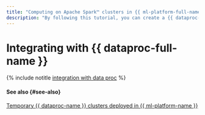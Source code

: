 ```yaml
---
title: "Computing on Apache Spark™ clusters in {{ ml-platform-full-name }}"
description: "By following this tutorial, you can create a {{ dataproc-full-name }} cluster to use it for computations in {{ ml-platform-full-name }}."
---
```


# Integrating with {{ dataproc-full-name }}

{% include notitle [integration with data proc](../../_tutorials/datasphere/data-proc-integration.md) %}

#### See also {#see-also}

[Temporary {{ dataproc-name }} clusters deployed in {{ ml-platform-name }}](../concepts/data-proc-template.md)